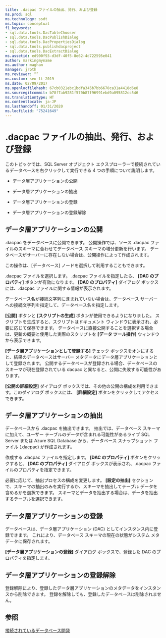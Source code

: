 ```yaml
---
title: .dacpac ファイルの抽出、発行、および登録
ms.prod: sql
ms.technology: ssdt
ms.topic: conceptual
f1_keywords:
- sql.data.tools.DacTableChooser
- sql.data.tools.DacPublishDialog
- sql.data.tools.DacPropertiesDialog
- sql.data.tools.publishdacproject
- sql.data.tools.DacExtractDialog
ms.assetid: ed900f93-d3df-40f5-8e62-4d722595e041
author: markingmyname
ms.author: maghan
manager: jroth
ms.reviewer: “”
ms.custom: seo-lt-2019
ms.date: 02/09/2017
ms.openlocfilehash: 67cb0321ebc1bdfa345b7bb6670ca31a4418d6e8
ms.sourcegitcommit: b78f7ab9281f570b87f96991ebd9a095812cc546
ms.translationtype: HT
ms.contentlocale: ja-JP
ms.lasthandoff: 01/31/2020
ms.locfileid: "75241649"
---
```

# <a name="extract-publish-and-register-dacpac-files"></a>.dacpac ファイルの抽出、発行、および登録

このトピックでは、SQL Server オブジェクト エクスプローラーで接続されているデータベースを右クリックして実行できる 4 つの手順について説明します。  
  
-   データ層アプリケーションの公開  
  
-   データ層アプリケーションの抽出  
  
-   データ層アプリケーションの登録  
  
-   データ層アプリケーションの登録解除  
  
## <a name="publish-data-tier-application"></a>データ層アプリケーションの公開  
.dacpac をデータベースに公開できます。 公開操作では、ソース .dacpac ファイルのスキーマに合わせてデータベース スキーマの増分更新を行います。 データベースがサーバーに存在しない場合は、公開操作によって作成されます。  
  
この操作は、[データベース] ノードを選択して利用することもできます。  
  
.dacpac ファイルを選択します。 .dacpac ファイルを指定したら、 **[DAC のプロパティ]** ボタンが有効になります。 **[DAC のプロパティ]** ダイアログ ボックスには、.dacpac ファイルに関する情報が表示されます。  
  
データベース名が接続文字列に含まれていない場合は、データベース サーバーへの接続文字列を指定して、データベース名を指定します。  
  
**[公開]** ボタンと **[スクリプトの生成]** ボタンが使用できるようになりました。 スクリプトを生成すると、スクリプトはドキュメント ウィンドウに表示され、必要に応じて保存できます。 データベースに直接公開することを選択する場合は、更新の概要と使用した実際のスクリプトを **[データ ツール操作]** ウィンドウから表示できます。  
  
**[データ層アプリケーションとして登録する]** チェック ボックスをオンにすると、結果のデータベースはサーバー メタデータにデータ層アプリケーションとして登録されます。 公開するデータベースが登録される場合、データベースのスキーマが現在登録されている dacpac と異なると、公開に失敗する可能性があります。  
  
**[公開の詳細設定]** ダイアログ ボックスでは、その他の公開の構成を利用できます。このダイアログ ボックスには、 **[詳細設定]** ボタンをクリックしてアクセスできます。  
  
## <a name="extract-data-tier-application"></a>データ層アプリケーションの抽出  
データベースから .dacpac を抽出できます。 抽出では、データベース スキーマに加えて、ユーザー テーブルのデータが含まれる可能性があるライブ SQL Server または Azure SQL Database から、データベース スナップショット ファイル (.dacpac) が作成されます。  
  
作成する .dacpac ファイルを指定します。 **[DAC のプロパティ]** ボタンをクリックすると、 **[DAC のプロパティ]** ダイアログ ボックスが表示され、.dacpac ファイルのプロパティを指定できます。  
  
必要に応じて、抽出プロセスの構成を変更します。 **[設定の抽出]** セクションで、スキーマの抽出のみを実行するか、スキーマを抽出してテーブル データを含めるかを選択できます。 スキーマとデータを抽出する場合は、データを抽出するテーブルを選択できます。  
  
## <a name="register-data-tier-application"></a>データ層アプリケーションの登録  
データベースは、データ層アプリケーション (DAC) としてインスタンス内に登録できます。 これにより、データベース スキーマの現在の状態がシステム メタデータに保存されます。  
  
**[データ層アプリケーションの登録]** ダイアログ ボックスで、登録した DAC のプロパティを指定します。  
  
## <a name="unregister-data-tier-application"></a>データ層アプリケーションの登録解除  
登録解除により、登録したデータ層アプリケーションのメタデータをインスタンスから削除できます。 登録を解除しても、登録したデータベースは削除されません。  
  
## <a name="see-also"></a>参照  
[接続されているデータベース開発](../ssdt/connected-database-development.md)  
  
